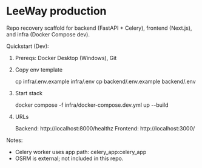 # LeeWay production

Repo recovery scaffold for backend (FastAPI + Celery), frontend (Next.js), and infra (Docker Compose dev).

Quickstart (Dev):

1) Prereqs: Docker Desktop (Windows), Git
2) Copy env template

	cp infra/.env.example infra/.env
	cp backend/.env.example backend/.env

3) Start stack

	docker compose -f infra/docker-compose.dev.yml up --build

4) URLs

	Backend: http://localhost:8000/healthz
	Frontend: http://localhost:3000/

Notes:
- Celery worker uses app path: celery_app:celery_app
- OSRM is external; not included in this repo.
